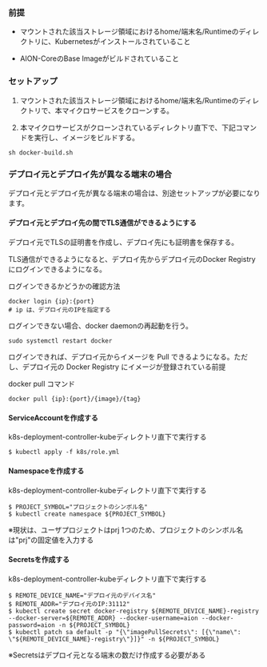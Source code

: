 ### 前提 ###


* マウントされた該当ストレージ領域におけるhome/端末名/Runtimeのディレクトリに、Kubernetesがインストールされていること

* AION-CoreのBase Imageがビルドされていること

### セットアップ ###


1. マウントされた該当ストレージ領域におけるhome/端末名/Runtimeのディレクトリで、本マイクロサービスをクローンする。

2. 本マイクロサービスがクローンされているディレクトリ直下で、下記コマンドを実行し、イメージをビルドする。

```
sh docker-build.sh
```

### デプロイ元とデプロイ先が異なる端末の場合 ###


デプロイ元とデプロイ先が異なる端末の場合は、別途セットアップが必要になります。


#### デプロイ元とデプロイ先の間でTLS通信ができるようにする

デプロイ元でTLSの証明書を作成し、デプロイ先にも証明書を保存する。

TLS通信ができるようになると、デプロイ先からデプロイ元のDocker Registryにログインできるようになる。

ログインできるかどうかの確認方法
```
docker login {ip}:{port}
# ip は、デプロイ元のIPを指定する
```

ログインできない場合、docker daemonの再起動を行う。
```
sudo systemctl restart docker
```

ログインできれば、デプロイ元からイメージを Pull できるようになる。ただし、デプロイ元の Docker Registry にイメージが登録されている前提

docker pull コマンド
```
docker pull {ip}:{port}/{image}/{tag}
```

#### ServiceAccountを作成する

k8s-deployment-controller-kubeディレクトリ直下で実行する
```
$ kubectl apply -f k8s/role.yml
```

#### Namespaceを作成する


k8s-deployment-controller-kubeディレクトリ直下で実行する
```
$ PROJECT_SYMBOL="プロジェクトのシンボル名"
$ kubectl create namespace ${PROJECT_SYMBOL}
```
※現状は、ユーザプロジェクトはprj 1つのため、プロジェクトのシンボル名は"prj"の固定値を入力する

#### Secretsを作成する

k8s-deployment-controller-kubeディレクトリ直下で実行する
```
$ REMOTE_DEVICE_NAME="デプロイ元のデバイス名"
$ REMOTE_ADDR="デプロイ元のIP:31112"
$ kubectl create secret docker-registry ${REMOTE_DEVICE_NAME}-registry --docker-server=${REMOTE_ADDR} --docker-username=aion --docker-password=aion -n ${PROJECT_SYMBOL}
$ kubectl patch sa default -p "{\"imagePullSecrets\": [{\"name\": \"${REMOTE_DEVICE_NAME}-registry\"}]}" -n ${PROJECT_SYMBOL}
```

※Secretsはデプロイ元となる端末の数だけ作成する必要がある